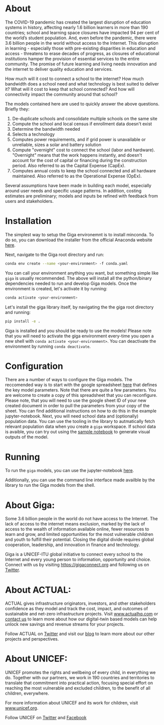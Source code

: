 # About

The COVID-19 pandemic has created the largest disruption of education systems in history, affecting nearly 1.6 billion learners in more than 190 countries; school and learning space closures have impacted 94 per cent of the world’s student population. And, even before the pandemic, there were 3.6 billion people in the world without access to the Internet. This disruption in learning - especially those with pre-existing disparities in education and access - threatens to erase decades of progress, as closures of educational institutions hamper the provision of essential services to the entire community. The promise of future learning and living needs innovation and the internet to deliver quality education and services. 

How much will it cost to connect a school to the internet? How much bandwidth does a school need and what technology is best suited to deliver it? What will it cost to keep that school connected? And how will connectivity impact the community around that school?

The models contained here are used to quickly answer the above questions. Briefly they:

1. De-duplicate schools and consolidate multiple schools on the same site
2. Compute the school and local census if enrollment data doesn't exist
3. Determine the bandwidth needed
4. Selects a technology
5. Computes power requirements, and if grid power is unavailable or unreliable, sizes a solar and battery solution
6. Compute "overnight" cost to connect the school (labor and hardware). "Overnight" means that the work happens instantly, and doesn't account for the cost of capital or financing during the construction period. Also referred to as the Capital Expense (CapEx).
7. Computes annual costs to keep the school connected and all hardware maintained. Also referred to as the Operational Expense (OpEx).

Several assumptions have been made in building each model, especially around user needs and specific usage patterns. In addition, costing estimates are preliminary; models and inputs be refined with feedback from users and stakeholders.

# Installation

The simplest way to setup the Giga environemnt is to install minconda.
To do so, you can download the installer from the official Anaconda website [here](https://docs.conda.io/en/latest/miniconda.html).

Next, navigate to the Giga root directory and run: 

```bash
conda env create --name <your-environment> -f conda.yaml
```

You can call your environment anything you want, but something simple like `giga` is usually recommended. The above will install all the python/binary dependencies needed to run and develop Giga models. Once the environment is created, let's activate it by running:

```bash
conda activate <your-environment>
```

Let's install the giga library itself, by navigating the the giga root directory and running:

```bash
pip install -e .
```

Giga is installed and you should be ready to use the models! Please note that you will need to activate the giga environment every-time you open a new shell with `conda activate <your-environment>`. You can deactivate the environment by running `conda deactivate`.

# Configuration

There are a number of ways to configure the Giga models. 
The reccomended way is to start with the google spreadsheet [here](https://docs.google.com/spreadsheets/d/1LsOLtcZG8FO9uF79H7Z_PdN6iHkuMyr5TXw3UllbahE/edit#gid=0) that defines the key model parameters. Note that there are quite a few parameters.
You are welcome to create a copy of this spreadsheet that you can reconfigure.
Please note, that you will need to use the google sheet ID of your new created document in order to pull the parameters from your copy of the sheet.
You can find additional instructions on how to do this in the example jupyter-notebook.
Next, you will need school data and (optionally) population data. 
You can use the tooling in the library to autmatically fetch relevant population data when you create a `giga` workspace. 
If school data is avaible, you can try out using the [sample notebook](https://drive.google.com/file/d/1tyHxSsp0G3_S1g0Zvwlm2QBj9hb7gEcR/view?usp=sharing) to generate visual outputs of the model. 

# Running
To run the `giga` models, you can use the jupyter-notebook [here](https://drive.google.com/file/d/1tyHxSsp0G3_S1g0Zvwlm2QBj9hb7gEcR/view?usp=sharing).

Additionally, you can use the command line interface made availble by the library to run the Giga models from the shell.

# About Giga: 
Some 3.6 billion people in the world do not have access to the Internet. The lack of access to the internet means exclusion, marked by the lack of access to the wealth of information available online, fewer resources to learn and grow, and limited opportunities for the most vulnerable children and youth to fulfill their potential. Closing the digital divide requires global cooperation, leadership, and innovation in finance and technology. 

Giga is a UNICEF-ITU global initiative to connect every school to the Internet and every young person to information, opportunity and choice. Connect with us by visiting https://gigaconnect.org and following us on [Twitter](https://twitter.com/Gigaconnect). 

# About ACTUAL:
ACTUAL gives infrastructure originators, investors, and other stakeholders confidence as they model and track the cost, impact, and outcomes of sustainable and net-zero infrastructure projects. Visit www.actualhq.com or [contact us](mailto:hello@actualhq.com) to learn more about how our digital-twin based models can help unlock new savings and revenue streams for your projects.

Follow ACTUAL on [Twitter](https://twitter.com/ActualHQ) and visit our [blog](http://blog.actualhq.com) to learn more about our other projects and perspectives.

# About UNICEF:
UNICEF promotes the rights and wellbeing of every child, in everything we do. Together with our partners, we work in 190 countries and territories to translate that commitment into practical action, focusing special effort on reaching the most vulnerable and excluded children, to the benefit of all children, everywhere.

For more information about UNICEF and its work for children, visit www.unicef.org.

Follow UNICEF on [Twitter](https://twitter.com/unicefmedia) and [Facebook](https://www.facebook.com/unicef/)
